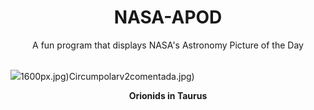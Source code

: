 <div align="center">
  <h1>
    NASA-APOD
  </h1>
</div>
  
<div align="center">
  A fun program that displays NASA's Astronomy Picture of the Day
</div>

<br>

![](https://apod.nasa.gov/apod/image/2310/20231023_orionids_in_taurus_1440b.jpg)1600px.jpg)Circumpolarv2comentada.jpg)

<p align = "center">
  <b>Orionids in Taurus</b>
</p>
